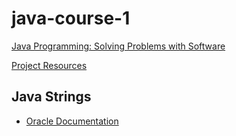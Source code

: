 # java-course-1
[Java Programming: Solving Problems with Software](https://www.coursera.org/learn/java-programming/home/welcome)

[Project Resources](https://www.dukelearntoprogram.com/course2/)

## Java Strings
- [Oracle Documentation](https://docs.oracle.com/javase/7/docs/api/java/lang/String.html)

